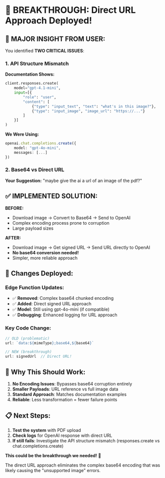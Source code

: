 # 🎯 BREAKTHROUGH: Direct URL Approach Deployed!

## 🚀 **MAJOR INSIGHT FROM USER:**

You identified **TWO CRITICAL ISSUES**:

### 1. **API Structure Mismatch** 
**Documentation Shows:**
```python
client.responses.create(
    model="gpt-4.1-mini",
    input=[{
        "role": "user", 
        "content": [
            {"type": "input_text", "text": "what's in this image?"},
            {"type": "input_image", "image_url": "https://..."}
        ]
    }]
)
```

**We Were Using:**
```typescript  
openai.chat.completions.create({
    model: "gpt-4o-mini",
    messages: [...]
})
```

### 2. **Base64 vs Direct URL** 
**Your Suggestion:** "maybe give the ai a url of an image of the pdf?"

## ✅ **IMPLEMENTED SOLUTION:**

**BEFORE:** 
- Download image → Convert to Base64 → Send to OpenAI
- Complex encoding process prone to corruption
- Large payload sizes

**AFTER:**
- Download image → Get signed URL → Send URL directly to OpenAI  
- **No base64 conversion needed!**
- Simpler, more reliable approach

## 🔧 **Changes Deployed:**

### Edge Function Updates:
- ✅ **Removed**: Complex base64 chunked encoding 
- ✅ **Added**: Direct signed URL approach
- ✅ **Model**: Still using gpt-4o-mini (if compatible)
- ✅ **Debugging**: Enhanced logging for URL approach

### Key Code Change:
```typescript
// OLD (problematic)
url: `data:${mimeType};base64,${base64}`

// NEW (breakthrough) 
url: signedUrl  // Direct URL!
```

## 🎯 **Why This Should Work:**

1. **No Encoding Issues**: Bypasses base64 corruption entirely
2. **Smaller Payloads**: URL reference vs full image data
3. **Standard Approach**: Matches documentation examples
4. **Reliable**: Less transformation = fewer failure points

## 📋 **Next Steps:**

1. **Test the system** with PDF upload
2. **Check logs** for OpenAI response with direct URL
3. **If still fails**: Investigate the API structure mismatch (responses.create vs chat.completions.create)

**This could be the breakthrough we needed!** 🚀

The direct URL approach eliminates the complex base64 encoding that was likely causing the "unsupported image" errors.
